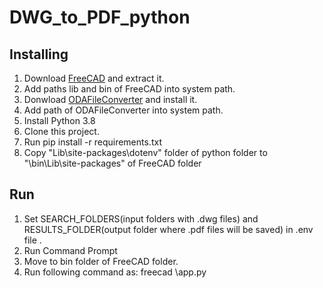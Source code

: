 # DWG_to_PDF_python

Installing
---------------------------
1. Download <a href="https://github.com/FreeCAD/FreeCAD/releases">FreeCAD</a> and extract it.
2. Add paths lib and bin of FreeCAD into system path.
3. Donwload <a href="https://www.opendesign.com/guestfiles/oda_file_converter">ODAFileConverter</a> and install it.
4. Add path of ODAFileConverter into system path.
5. Install Python 3.8
6. Clone this project.
7. Run pip install -r requirements.txt
8. Copy "Lib\site-packages\dotenv" folder of python folder to "\bin\Lib\site-packages" of FreeCAD folder


Run
-------------------------------
1. Set SEARCH_FOLDERS(input folders with .dwg files) and RESULTS_FOLDER(output folder where .pdf files will be saved) in .env file .
2. Run Command Prompt
3. Move to bin folder of FreeCAD folder.
4. Run following command as:
    freecad <path of project>\app.py
